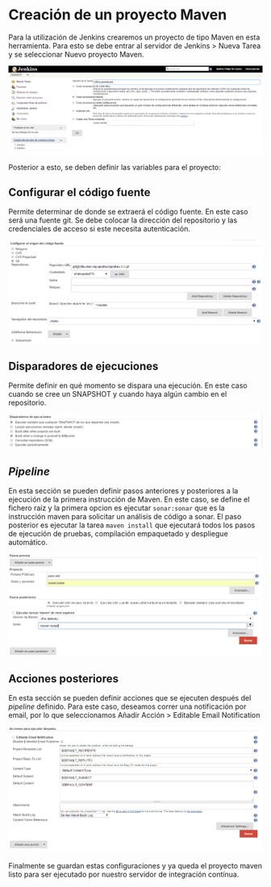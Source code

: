 # Creación de un proyecto Maven

Para la utilización de Jenkins crearemos un proyecto de tipo Maven en esta herramienta. Para esto se debe entrar al servidor de Jenkins > Nueva Tarea y se seleccionar Nuevo proyecto Maven.

![Paso 1](img/mvnproject_1stp.png)

Posterior a esto, se deben definir las variables para el proyecto:

## Configurar el código fuente
Permite determinar de donde se extraerá el código fuente. En este caso será una fuente git. Se debe colocar la dirección del repositorio y las credenciales de acceso si este necesita autenticación.

![Paso 2](img/mvnproject_2stp.png)

## Disparadores de ejecuciones
Permite definir en qué momento se dispara una ejecución. En este caso cuando se cree un SNAPSHOT y cuando haya algún cambio en el repositorio.

![Paso 3](img/mvnproject_3stp.png)

## *Pipeline*
En esta sección se pueden definir pasos anteriores y posteriores a la ejecución de la primera instrucción de Maven. En este caso, se define el fichero raíz y la primera opcion es ejecutar `sonar:sonar` que es la instrucción maven para solicitar un análisis de código a sonar.
El paso posterior es ejecutar la tarea `maven install` que ejecutará todos los pasos de ejecución de pruebas, compilación empaquetado y despliegue automático.

![Paso 4](img/mvnproject_4stp.png)

## Acciones posteriores
En esta sección se pueden definir acciones que se ejecuten después del *pipeline* definido. Para este caso, deseamos correr una notificación por email, por lo que seleccionamos Añadir Acción > Editable Email Notification

![Paso 5](img/mvnproject_5stp.png)

Finalmente se guardan estas configuraciones y ya queda el proyecto maven listo para ser ejecutado por nuestro servidor de integración contínua.